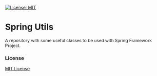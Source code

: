 [![License: MIT](https://img.shields.io/badge/License-MIT-blue.svg)](https://opensource.org/licenses/MIT)


# Spring Utils
A repository with some useful classes to be used with Spring Framework Project.


### License
[MIT License](LICENSE)